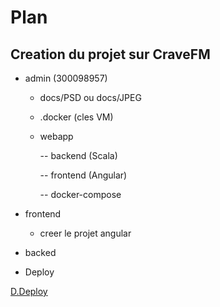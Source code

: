 # Plan

## Creation du projet sur CraveFM

* admin (300098957)
   - docs/PSD ou docs/JPEG
   
   - .docker (cles VM)
   
   - webapp
   
      -- backend (Scala)
      
      -- frontend (Angular)
      
      -- docker-compose

* frontend

   - creer le projet angular


* backed



* Deploy

[D.Deploy](https://github.com/CollegeBoreal/INF1048-201-18A-02/tree/master/D.Deploy)

